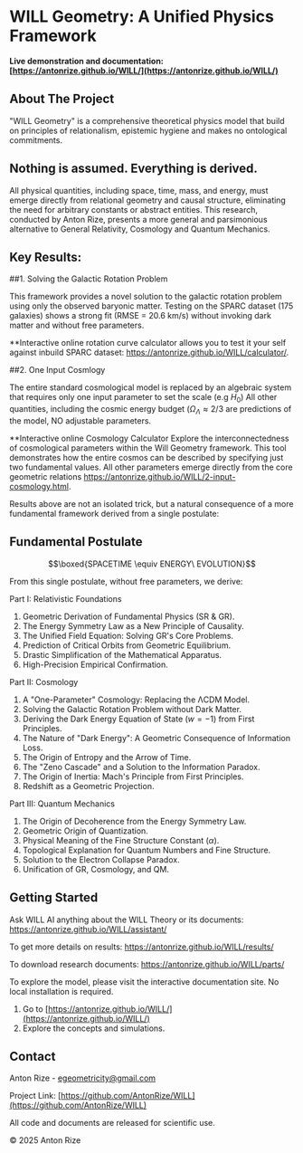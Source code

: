 # WILL Geometry: A Unified Physics Framework

**Live demonstration and documentation: [https://antonrize.github.io/WILL/](https://antonrize.github.io/WILL/)**

## About The Project

"WILL Geometry" is a comprehensive theoretical physics model that build on principles of relationalism, epistemic hygiene and makes no ontological commitments. 

## Nothing is assumed. Everything is derived.

All physical quantities, including space, time, mass, and energy, must emerge directly from relational geometry and causal structure, eliminating the need for arbitrary constants or abstract entities.
This research, conducted by Anton Rize, presents a more general and parsimonious alternative to General Relativity, Cosmology and Quantum Mechanics.

## Key Results:

##1. Solving the Galactic Rotation Problem

This framework provides a novel solution to the galactic rotation problem using only the observed baryonic matter. Testing on the SPARC dataset (175 galaxies) shows a strong fit (RMSE = 20.6 km/s) without invoking dark matter and without free parameters.
 
**Interactive online rotation curve calculator allows you to test it your self against inbuild SPARC dataset: https://antonrize.github.io/WILL/calculator/.

##2. One Input Cosmlogy

 The entire standard cosmological model is replaced by an algebraic system that requires only one input parameter to set the scale (e.g $H_{0}$) All other quantities, including the cosmic energy budget ($\Omega_{\Lambda} \approx 2 / 3$ are predictions of the model, NO adjustable parameters.

**Interactive online Cosmology Calculator Explore the interconnectedness of cosmological parameters within the Will Geometry framework. This tool demonstrates how the entire cosmos can be described by specifying just two fundamental values. All other parameters emerge directly from the core geometric relations https://antonrize.github.io/WILL/2-input-cosmology.html.

Results above are not an isolated trick, but a natural consequence of a more fundamental framework derived from a single postulate:

## Fundamental Postulate

$$\boxed{SPACETIME \equiv  ENERGY\ EVOLUTION}$$
 
From this single postulate, without free parameters, we derive:

Part I: Relativistic Foundations
1. Geometric Derivation of Fundamental Physics (SR & GR).
2. The Energy Symmetry Law as a New Principle of Causality.
3. The Unified Field Equation: Solving GR's Core Problems.
4. Prediction of Critical Orbits from Geometric Equilibrium.
5. Drastic Simplification of the Mathematical Apparatus.
6. High-Precision Empirical Confirmation.

Part II: Cosmology   
1. A "One-Parameter" Cosmology: Replacing the ΛCDM Model.   
2. Solving the Galactic Rotation Problem without Dark Matter.
3. Deriving the Dark Energy Equation of State ($w = - 1$) from First Principles.
4. The Nature of "Dark Energy": A Geometric Consequence of Information Loss.
5. The Origin of Entropy and the Arrow of Time.
6. The "Zeno Cascade" and a Solution to the Information Paradox.
7. The Origin of Inertia: Mach's Principle from First Principles.
8. Redshift as a Geometric Projection.

Part III: Quantum Mechanics
1. The Origin of Decoherence from the Energy Symmetry Law.
2. Geometric Origin of Quantization.
3. Physical Meaning of the Fine Structure Constant ($\alpha$).
4. Topological Explanation for Quantum Numbers and Fine Structure.
5. Solution to the Electron Collapse Paradox.
6. Unification of GR, Cosmology, and QM.

## Getting Started

Ask WILL AI anything about the WILL Theory or its documents: https://antonrize.github.io/WILL/assistant/

To get more details on results: https://antonrize.github.io/WILL/results/

To download research documents: https://antonrize.github.io/WILL/parts/ 


To explore the model, please visit the interactive documentation site. No local installation is required.
1. Go to [https://antonrize.github.io/WILL/](https://antonrize.github.io/WILL/)
2. Explore the concepts and simulations.

## Contact

Anton Rize - [egeometricity@gmail.com](mailto:anton.rize@email.com) 

Project Link: [https://github.com/AntonRize/WILL](https://github.com/AntonRize/WILL)



All code and documents are released for scientific use.

© 2025 Anton Rize
